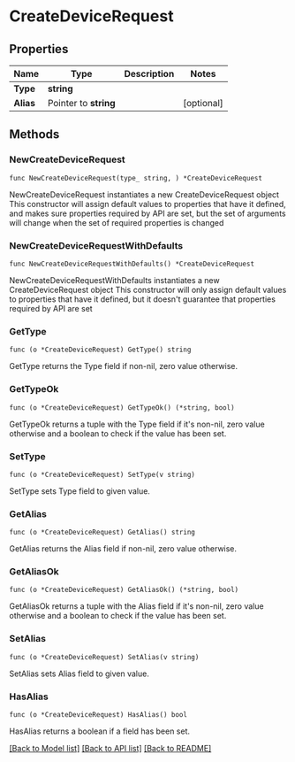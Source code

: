 # CreateDeviceRequest

## Properties

Name | Type | Description | Notes
------------ | ------------- | ------------- | -------------
**Type** | **string** |  | 
**Alias** | Pointer to **string** |  | [optional] 

## Methods

### NewCreateDeviceRequest

`func NewCreateDeviceRequest(type_ string, ) *CreateDeviceRequest`

NewCreateDeviceRequest instantiates a new CreateDeviceRequest object
This constructor will assign default values to properties that have it defined,
and makes sure properties required by API are set, but the set of arguments
will change when the set of required properties is changed

### NewCreateDeviceRequestWithDefaults

`func NewCreateDeviceRequestWithDefaults() *CreateDeviceRequest`

NewCreateDeviceRequestWithDefaults instantiates a new CreateDeviceRequest object
This constructor will only assign default values to properties that have it defined,
but it doesn't guarantee that properties required by API are set

### GetType

`func (o *CreateDeviceRequest) GetType() string`

GetType returns the Type field if non-nil, zero value otherwise.

### GetTypeOk

`func (o *CreateDeviceRequest) GetTypeOk() (*string, bool)`

GetTypeOk returns a tuple with the Type field if it's non-nil, zero value otherwise
and a boolean to check if the value has been set.

### SetType

`func (o *CreateDeviceRequest) SetType(v string)`

SetType sets Type field to given value.


### GetAlias

`func (o *CreateDeviceRequest) GetAlias() string`

GetAlias returns the Alias field if non-nil, zero value otherwise.

### GetAliasOk

`func (o *CreateDeviceRequest) GetAliasOk() (*string, bool)`

GetAliasOk returns a tuple with the Alias field if it's non-nil, zero value otherwise
and a boolean to check if the value has been set.

### SetAlias

`func (o *CreateDeviceRequest) SetAlias(v string)`

SetAlias sets Alias field to given value.

### HasAlias

`func (o *CreateDeviceRequest) HasAlias() bool`

HasAlias returns a boolean if a field has been set.


[[Back to Model list]](../README.md#documentation-for-models) [[Back to API list]](../README.md#documentation-for-api-endpoints) [[Back to README]](../README.md)



